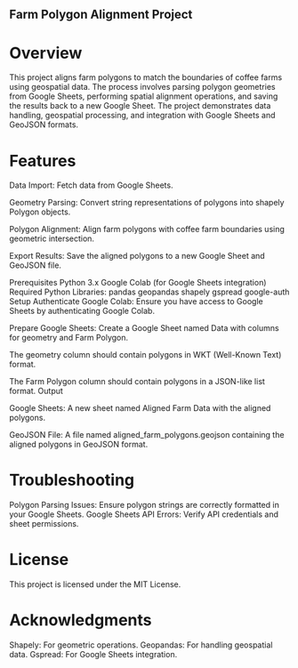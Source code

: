 ## Farm Polygon Alignment Project
# Overview
This project aligns farm polygons to match the boundaries of coffee farms using geospatial data. The process involves parsing polygon geometries from Google Sheets, performing spatial alignment operations, and saving the results back to a new Google Sheet. The project demonstrates data handling, geospatial processing, and integration with Google Sheets and GeoJSON formats.

# Features
Data Import: Fetch data from Google Sheets.

Geometry Parsing: Convert string representations of polygons into shapely Polygon objects.

Polygon Alignment: Align farm polygons with coffee farm boundaries using geometric intersection.

Export Results: Save the aligned polygons to a new Google Sheet and GeoJSON file.

Prerequisites
Python 3.x
Google Colab (for Google Sheets integration)
Required Python Libraries:
pandas
geopandas
shapely
gspread
google-auth
Setup
Authenticate Google Colab: Ensure you have access to Google Sheets by authenticating Google Colab.

Prepare Google Sheets:
Create a Google Sheet named Data with columns for geometry and Farm Polygon.

The geometry column should contain polygons in WKT (Well-Known Text) format.

The Farm Polygon column should contain polygons in a JSON-like list format.
Output

Google Sheets: A new sheet named Aligned Farm Data with the aligned polygons.

GeoJSON File: A file named aligned_farm_polygons.geojson containing the aligned polygons in GeoJSON format.

# Troubleshooting
Polygon Parsing Issues: Ensure polygon strings are correctly formatted in your Google Sheets.
Google Sheets API Errors: Verify API credentials and sheet permissions.
# License
This project is licensed under the MIT License.

# Acknowledgments
Shapely: For geometric operations.
Geopandas: For handling geospatial data.
Gspread: For Google Sheets integration.
